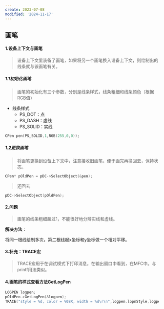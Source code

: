 ```yaml
---
create: 2023-07-08
modified: '2024-11-17'
---
```


## 画笔

#### 1.设备上下文与画笔

> 设备上下文里装备了画笔，如果将另一个画笔换入设备上下文，则绘制出的线条就与该画笔有关。

##### 1.1初始化画笔

> 画笔的初始化有三个参数，分别是线条样式，线条粗细和线条颜色（根据RGB值）

* 线条样式
	* PS_DOT：点
	* PS_DASH：虚线
	* PS_SOLID：实线

```C++
CPen pen(PS_SOLID,1,RGB(255,0,0));
```

##### 1.2更换画笔

> 将画笔更换到设备上下文中，注意接收旧画笔，便于画完再换回去，保持状态。

```C++
CPen* pOldPen = pDC->SelectObject(&pen);
```

> 还回去

```C++
pDC->SelectObject(pOldPen);
```

#### 2.问题

> 画笔的线条粗细超过1，不能很好地分辨实线和虚线。

**解决方法**：

将同一根线绘制多次，第二根线起x坐标和y坐标做一个相对平移。

#### 3.补充：TRACE宏

> TRACE宏用于在调试模式下打印消息，在输出窗口中看到，在MFC中。与printf用法类似。

#### 4.画笔的样式查看方法GetLogPen

```C++
LOGPEN logpen;
pOldPen->GetLogPen(&logpen);
TRACE("style = %d, color = %08X, width = %d\r\n",logpen.lopnStyle,logpen.lopnColor,logpen.lopnWidth);
```